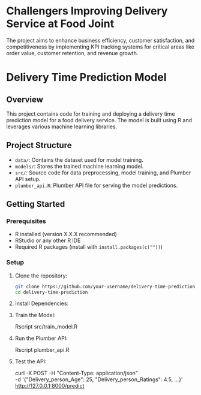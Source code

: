 # Challengers Improving Delivery Service at Food Joint
The project aims to enhance business efficiency, customer satisfaction, and competitiveness by implementing KPI tracking systems for critical areas like order value, customer retention, and revenue growth.
# Delivery Time Prediction Model

## Overview

This project contains code for training and deploying a delivery time prediction model for a food delivery service. The model is built using R and leverages various machine learning libraries.

## Project Structure

- `data/`: Contains the dataset used for model training.
- `models/`: Stores the trained machine learning model.
- `src/`: Source code for data preprocessing, model training, and Plumber API setup.
- `plumber_api.R`: Plumber API file for serving the model predictions.

## Getting Started

### Prerequisites

- R installed (version X.X.X recommended)
- RStudio or any other R IDE
- Required R packages (install with `install.packages(c(""))`)

### Setup

1. Clone the repository:

   ```bash
   git clone https://github.com/your-username/delivery-time-prediction.git
   cd delivery-time-prediction

2. Install Dependencies:
   
3. Train the Model:

   Rscript src/train_model.R

4. Run the Plumber API:

   Rscript plumber_api.R 

5. Test the API:

    curl -X POST -H "Content-Type: application/json" \
    -d '{"Delivery_person_Age": 25, "Delivery_person_Ratings": 4.5, ...}' \
    http://127.0.0.1:8000/predict  
